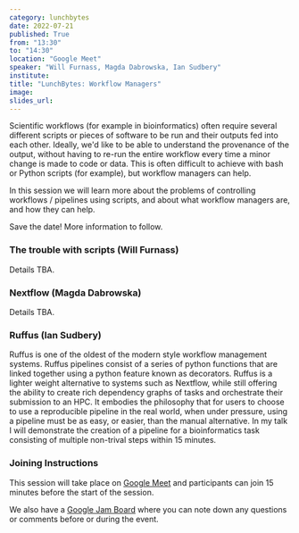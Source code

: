 ```yaml
---
category: lunchbytes
date: 2022-07-21
published: True
from: "13:30"
to: "14:30"
location: "Google Meet"
speaker: "Will Furnass, Magda Dabrowska, Ian Sudbery"
institute:
title: "LunchBytes: Workflow Managers"
image:
slides_url:
---
```


Scientific workflows (for example in bioinformatics) often require several different scripts or pieces of software to be run and their outputs fed into each other. Ideally, we'd like to be able to understand the provenance of the output, without having to re-run the entire workflow every time a minor change is made to code or data. This is often difficult to achieve with bash or Python scripts (for example), but workflow managers can help.

In this session we will learn more about the problems of controlling workflows / pipelines using scripts, and about what workflow managers are, and how they can help.

Save the date! More information to follow.

### The trouble with scripts (Will Furnass)

Details TBA.

### Nextflow (Magda Dabrowska)

Details TBA.

### Ruffus (Ian Sudbery)

Ruffus is one of the oldest of the modern style workflow management systems. Ruffus pipelines consist of a series of python functions that are linked together using a python feature known as decorators. Ruffus is a lighter weight alternative to systems such as Nextflow, while still offering the ability to create rich dependency graphs of tasks and orchestrate their submission to an HPC. It embodies the philosophy that for users to choose to use a reproducible pipeline in the real world, when under pressure, using a pipeline must be as easy, or easier, than the manual alternative. In my talk I will demonstrate the creation of a pipeline for a bioinformatics task consisting of multiple non-trival steps within 15 minutes. 

### Joining Instructions

This session will take place on [Google Meet](https://meet.google.com/kuv-ecuk-eoz) and participants can join 15 minutes before the start of the session.

We also have a [Google Jam Board](https://jamboard.google.com/d/1c0DdvFEHmAVD7c5LYPLqWa5X9Q6kYecnic6eyqIW8V4) where you can note down any questions or comments before or during the event.
